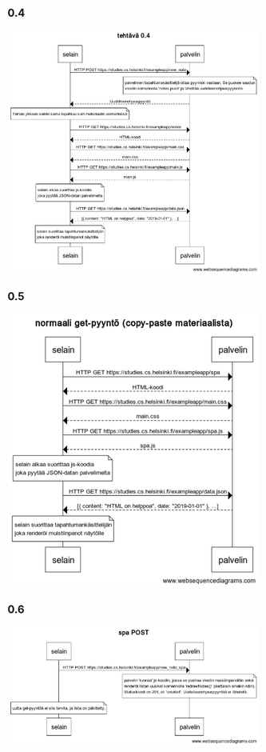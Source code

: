 ## 0.4
![](https://github.com/ArtKoski/fullstack2021/blob/main/osa0/t0.4.png)
  
## 0.5
![](https://github.com/ArtKoski/fullstack2021/blob/main/osa0/t0.5.png)

## 0.6
![](https://github.com/ArtKoski/fullstack2021/blob/main/osa0/t0.6.png)
